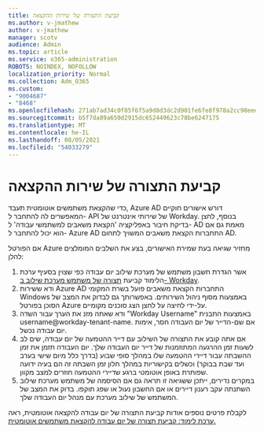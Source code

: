 ```yaml
---
title: קביעת התצורה של שירות ההקצאה
ms.author: v-jmathew
author: v-jmathew
manager: scotv
audience: Admin
ms.topic: article
ms.service: o365-administration
ROBOTS: NOINDEX, NOFOLLOW
localization_priority: Normal
ms.collection: Adm_O365
ms.custom:
- "9004687"
- "8468"
ms.openlocfilehash: 271ab7ad34c0f85f6f5a9d8d3dc2d901fe6fe8f978a2cc98eed986f594036f17
ms.sourcegitcommit: b5f7da89a650d2915dc652449623c78be6247175
ms.translationtype: MT
ms.contentlocale: he-IL
ms.lasthandoff: 08/05/2021
ms.locfileid: "54033279"
---
```

# <a name="configuring-the-provision-service"></a>קביעת התצורה של שירות ההקצאה

כדי שהקצאת משתמשים אוטומטית תעבד, Azure AD דורש אישורים חוקיים המאפשרים לה להתחבר ל- API של שירותי אינטרנט של Workday. בנוסף, לחצן בדיקת חיבור באפליקציה 'הקצאת משאבים למשתמשי עבודה' ל- AD מאמת גם אם הוא יכול להתחבר ל- Azure AD התחברות הקצאת משאבים המשויך לתחום AD.

אם הפורטל Azure מחזיר שגיאה בעת שמירת האישורים, בצע את השלבים המומלצים להלן:

1. אשר הגדרת חשבון משתמש של מערכת שילוב יום עבודה כפי שצוין בסעיף ערכת הלימוד קביעת [תצורה של משתמש מערכת שילוב ב- Workday](https://docs.microsoft.com/azure/active-directory/saas-apps/workday-inbound-tutorial).
2. ודא ששירות Azure AD התחברות הקצאת משאבים פועל בשרת המקומי Windows באמצעות מסוף ניהול השירותים. באפשרותך גם לבדוק את המצב של הסוכן בפורטל Azure על-ידי לחיצה על לחצן הצג סוכנים מקומיים.
3. ודא שאתה מזנ את הערך עבור השדה "Workday Username" באמצעות התבנית username@workday-tenant-name. אם שם-הדייר של יום העבודה חסר, אימות יום עבודה נכשל.
4. אם אתה קובע את התצורה של השילוב עם דייר ההטמעה של יום עבודה, שים לב לשעות זמן ההרגעה המתוזמנות של דייר יום העבודה שלך. יום העבודה תזמן את זמן ההשבתה עבור דיירי ההטמעה שלו במהלך סופי שבוע (בדרך כלל מיום שישי בערב ועד שבת בבוקר) וכשלים בקישוריות במהלך חלון זמן השבתה זה הם בעיה ידועה שפותרת באופן אוטומטי ברגע שדיירי ההטמעה חוזרים למצב מקוון.
5. במקרים נדירים, ייתכן ששגיאה זו תראה גם אם הסיסמה של משתמש מערכת שילוב השתנתה עקב רענון דיירים או אם החשבון נעול או שפג תוקפו. בדוק את המצב של המשתמש של שילוב מערכת עם מנהל יום העבודה שלך.

לקבלת פרטים נוספים אודות קביעת התצורה של יום עבודה להקצאה אוטומטית, ראה [ערכת לימוד: קביעת תצורה של יום עבודה להקצאת משתמשים אוטומטית.](https://docs.microsoft.com/azure/active-directory/saas-apps/workday-inbound-tutorial)
